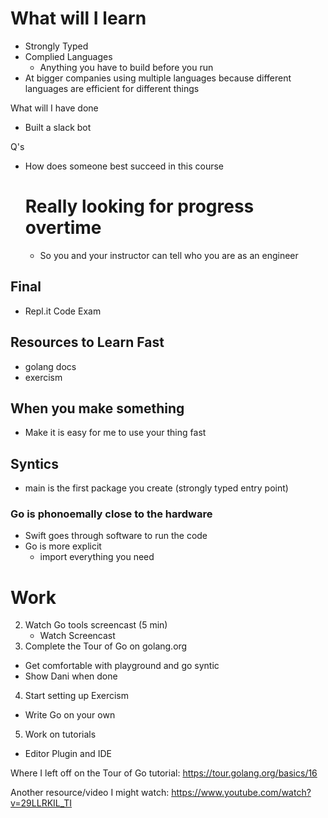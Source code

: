 # What will I learn 
- Strongly Typed 
- Complied Languages
  - Anything you have to build before you run
- At bigger companies using multiple languages because different languages are efficient for different things

What will I have done
- Built a slack bot

Q's
- How does someone best succeed in this course
  # Really looking for progress overtime
  - So you and your instructor can tell who you are as an engineer

## Final
- Repl.it Code Exam

## Resources to Learn Fast
- golang docs
- exercism

## When you make something
- Make it is easy for me to use your thing fast

## Syntics
- main is the first package you create (strongly typed entry point)

### Go is phonoemally close to the hardware
- Swift goes through software to run the code
- Go is more explicit 
  - import everything you need

# Work
2. Watch Go tools screencast (5 min)
   - Watch Screencast
3. Complete the Tour of Go on golang.org
  - Get comfortable with playground and go syntic
  - Show Dani when done
4. Start setting up Exercism
  - Write Go on your own
5. Work on tutorials

- Editor Plugin and IDE

Where I left off on the Tour of Go tutorial: https://tour.golang.org/basics/16

Another resource/video I might watch:
https://www.youtube.com/watch?v=29LLRKIL_TI